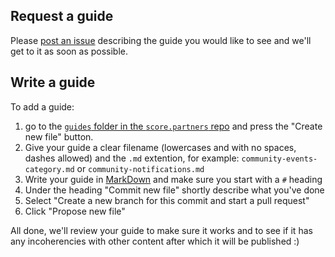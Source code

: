 ## Request a guide

Please [post an issue](https://github.com/score-partners/score.partners/issues/new) describing the guide you would like to see and we'll get to it as soon as possible.

## Write a guide

To add a guide:

1. go to the [`guides` folder in the `score.partners` repo](https://github.com/score-partners/score.partners/new/master/process) and press the "Create new file" button.
2. Give your guide a clear filename (lowercases and with no spaces, dashes allowed) and the `.md` extention, for example: `community-events-category.md` or `community-notifications.md`
3. Write your guide in [MarkDown](https://guides.github.com/features/mastering-markdown/) and make sure you start with a `#` heading
4. Under the heading "Commit new file" shortly describe what you've done
5. Select "Create a new branch for this commit and start a pull request"
6. Click "Propose new file"

All done, we'll review your guide to make sure it works and to see if it has any incoherencies with other content after which it will be published :)
